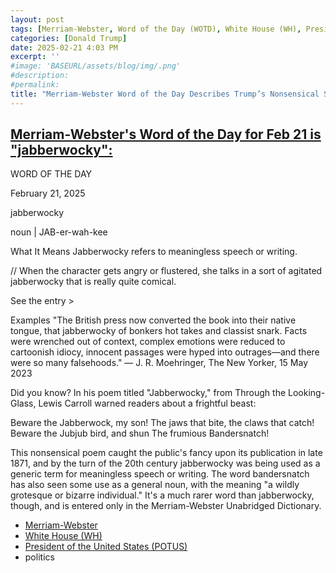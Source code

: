 ```yaml
---
layout: post
tags: [Merriam-Webster, Word of the Day (WOTD), White House (WH), President of the United States (POTUS), politics]
categories: [Donald Trump]
date: 2025-02-21 4:03 PM
excerpt: ''
#image: 'BASEURL/assets/blog/img/.png'
#description:
#permalink:
title: "Merriam-Webster Word of the Day Describes Trump’s Nonsensical Speeches: Jabberwocky"
---
```



## [Merriam-Webster's Word of the Day for Feb 21 is "jabberwocky":](http://www.merriam-webster.com/word-of-the-day/2025/02/21/)

WORD OF THE DAY

February 21, 2025

jabberwocky

noun | JAB-er-wah-kee


What It Means
Jabberwocky refers to meaningless speech or writing.

// When the character gets angry or flustered, she talks in a sort of agitated jabberwocky that is really quite comical.

See the entry >


Examples
"The British press now converted the book into their native tongue, that jabberwocky of bonkers hot takes and classist snark. Facts were wrenched out of context, complex emotions were reduced to cartoonish idiocy, innocent passages were hyped into outrages—and there were so many falsehoods." — J. R. Moehringer, The New Yorker, 15 May 2023


Did you know?
In his poem titled "Jabberwocky," from Through the Looking-Glass, Lewis Carroll warned readers about a frightful beast:

Beware the Jabberwock, my son!
The jaws that bite, the claws that catch!
Beware the Jubjub bird, and shun
The frumious Bandersnatch!

This nonsensical poem caught the public's fancy upon its publication in late 1871, and by the turn of the 20th century jabberwocky was being used as a generic term for meaningless speech or writing. The word bandersnatch has also seen some use as a general noun, with the meaning "a wildly grotesque or bizarre individual." It's a much rarer word than jabberwocky, though, and is entered only in the Merriam-Webster Unabridged Dictionary.

- [Merriam-Webster](https://merriam-webster.com/)
- [White House (WH)](https://www.whitehouse.gov/)
- [President of the United States (POTUS)](https://www.whitehouse.gov/)
- politics 
